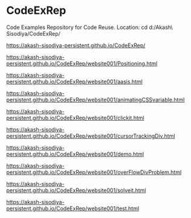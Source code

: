 # CodeExRep
Code Examples Repository for Code Reuse. 
Location: cd d:/Akash\ Sisodiya/CodeExRep/

https://akash-sisodiya-persistent.github.io/CodeExRep/

https://akash-sisodiya-persistent.github.io/CodeExRep/website001/Positioning.html

https://akash-sisodiya-persistent.github.io/CodeExRep/website001/aasis.html

https://akash-sisodiya-persistent.github.io/CodeExRep/website001/animatingCSSvariable.html

https://akash-sisodiya-persistent.github.io/CodeExRep/website001/clickit.html

https://akash-sisodiya-persistent.github.io/CodeExRep/website001/cursorTrackingDiv.html

https://akash-sisodiya-persistent.github.io/CodeExRep/website001/demo.html

https://akash-sisodiya-persistent.github.io/CodeExRep/website001/overFlowDivProblem.html

https://akash-sisodiya-persistent.github.io/CodeExRep/website001/solveit.html

https://akash-sisodiya-persistent.github.io/CodeExRep/website001/test.html

